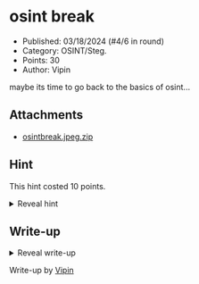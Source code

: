 # osint break

- Published: 03/18/2024 (#4/6 in round)
- Category: OSINT/Steg.
- Points: 30
- Author: Vipin

maybe its time to go back to the basics of osint...

## Attachments

- [osintbreak.jpeg.zip](osintbreak.jpeg.zip)

## Hint

This hint costed 10 points.

<details>
<summary>Reveal hint</summary>

look into exiftool

</details>

## Write-up

<details>
<summary>Reveal write-up</summary>

To solve this challenge, we will be utilizing EXIFtool to get the job done. 

```bash:Terminal
❯ exiftool osintbreak.jpeg
ExifTool Version Number         : 12.76
File Name                       : osintbreak.jpeg
Directory                       : .
File Size                       : 50 kB
File Modification Date/Time     : 2024:03:18 11:34:12-04:00
File Access Date/Time           : 2024:04:02 10:38:29-04:00
File Inode Change Date/Time     : 2024:04:02 10:38:18-04:00
File Permissions                : -rw-r--r--
File Type                       : JPEG
File Type Extension             : jpg
MIME Type                       : image/jpeg
JFIF Version                    : 1.01
Image Description               : Nkrumah Memorial Park - First president of independent Ghana, West Africa
X Resolution                    : 300
Y Resolution                    : 300
Resolution Unit                 : inches
Software                        : 0x630x730x640x7b0x310x5f0x440x300x4e0x370x5f0x370x720x550x350x370x5f0x340x5f0x350x300x550x310x5f0x310x5f0x440x300x4e0x370x5f0x370x720x550x350x370x5f0x4e0x300x380x300x440x590x7d
Copyright                       : Jacek_Sopotnicki
Exif Version                    : 0210
# Half of the output is cut off for space
```

The software seems to have some sort of hexadecimal text.

```bash:Terminal
❯ echo "0x630x730x640x7b0x310x5f0x440x300x4e0x370x5f0x370x720x550x350x370x5f0x340x5f0x350x300x550x310x5f0x310x5f0x440x300x4e0x370x5f0x370x720x550x350x370x5f0x4e0x300x380x300x440x590x7d" | xxd -r -p
csd{1_D0N7_7rU57_4_50U1_1_D0N7_7rU57_N080DY}%
```

Flag: ```csd{1_D0N7_7rU57_4_50U1_1_D0N7_7rU57_N080DY}```

</details>

Write-up by [Vipin](https://vipinb.xyz)